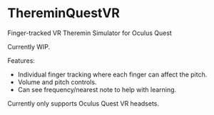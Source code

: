 # ThereminQuestVR
Finger-tracked VR Theremin Simulator for Oculus Quest

Currently WIP.

Features:
* Individual finger tracking where each finger can affect the pitch.
* Volume and pitch controls.
* Can see frequency/nearest note to help with learning.

Currently only supports Oculus Quest VR headsets.
